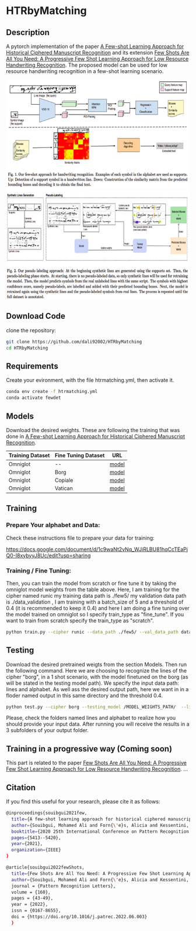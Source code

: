 # HTRbyMatching

## Description

A pytorch implementation of the paper [A Few-shot Learning Approach for Historical Ciphered Manuscript Recognition](https://arxiv.org/abs/2009.12577) and its extension [Few Shots Are All You Need: A Progressive Few Shot Learning Approach for Low Resource Handwriting Recognition](https://arxiv.org/abs/2107.10064). The proposed model can be used for low resource handwriting recognition in a few-shot learning scenario. 

<img src="./imgs/model.png"  alt="1" width = 1200px height = 300px >

<img src="./imgs/progressive.png"  alt="1" width = 1200px height = 300px >

## Download Code
clone the repository:
```bash
git clone https://github.com/dali92002/HTRbyMatching
cd HTRbyMatching
```
## Requirements

Create your evironment, with the file htrmatching.yml, then activate it. 
```bash
conda env create -f htrmatching.yml
conda activate fewdet
```
## Models

Download the desired weights. These are following the training that was done in [A Few-shot Learning Approach for Historical Ciphered Manuscript Recognition](https://arxiv.org/abs/2009.12577).


<table class="tg">
<thead>
  <tr>
    <th class="tg-c3ow">Training Dataset</th>
    <th class="tg-c3ow">Fine Tuning Dataset</th>
    <th class="tg-c3ow">URL</th>
  </tr>
</thead>
<tbody>
  <tr>
    <td class="tg-c3ow" >Omniglot</td>
    <td class="tg-c3ow">  -- </td>
    <td class="tg-c3ow"><a href="https://drive.google.com/file/d/1MmW-6n8M_u-bMZdMWGLidqfo1uhXlDQQ/view?usp=sharing" target="_blank" rel="noopener noreferrer">model</a></td>
  </tr>
  <tr>
    <td class="tg-c3ow" >Omniglot</td>
    <td class="tg-c3ow">  Borg </td>
    <td class="tg-c3ow"><a href="https://drive.google.com/file/d/15CvT46BDYkI8DdOkm44eiN6f9ecMM5Wh/view?usp=sharing" target="_blank" rel="noopener noreferrer">model</a></td>
  </tr>
    <tr>
    <td class="tg-c3ow" >Omniglot</td>
    <td class="tg-c3ow">  Copiale </td>
    <td class="tg-c3ow"><a href="https://drive.google.com/file/d/1U8-BobTzFIRHMahMKqRiqJFHNc96gUDb/view?usp=sharing" target="_blank" rel="noopener noreferrer">model</a></td>
  </tr>
    <tr>
    <td class="tg-c3ow" >Omniglot</td>
    <td class="tg-c3ow">  Vatican </td>
    <td class="tg-c3ow"><a href="https://drive.google.com/file/d/1qReohSO2pHE2kypMCbq850-dAZTDCv25/view?usp=sharing" target="_blank" rel="noopener noreferrer">model</a></td>
  </tr>
  
</tbody>
</table>

## Training 

### Prepare Your alphabet and Data:

Check these instructions file to prepare your data for training:

https://docs.google.com/document/d/1c9waNt2vNq_WJiRLBU81hqCcTEaPjQ0-I8xybyyJ8Uc/edit?usp=sharing

### Training / Fine Tuning:

Then, you can train the model from scratch or fine tune it by taking the omniglot model weights from the table above.
Here, I am training for the cipher named runic my training data path is ./few5/  my validation data path is ./data_validation , I am training with a batch_size of 5 and a threshold of 0.4 (it is recommended to keep it 0.4) and here I am doing a fine tuning over the model trained on omniglot so I specify train_type as "fine_tune". If you want to train from scratch specify the train_type as "scratch".

```bash
python train.py --cipher runic --data_path ./few5/ --val_data_path data_validation --batch_size 5 --shots 5 --alphabet alphabet --thresh 0.4 --train_type fine_tune
```

## Testing

Download the desired pretrained weigts from the section Models. Then run the following command. Here we are choosing to recognize the lines of the cipher "borg", in a 1 shot scenario, with the model finetuned on the borg (as will be stated in the testing model path). We specify the input data path: lines and alphabet. As well ass the desired output path, here we want in in a floder named output in this same directory and the threshold 0.4. 

```bash
python test.py --cipher borg --testing_model /MODEL_WEIGHTS_PATH/  --lines /LINES_PATH/ --alphabet ./ALPHABET_PATH/  --output ./OUTPUT_PATH/ --shots 1 --thresh 0.4
```

Please, check the folders named lines and alphabet to realize how you should provide your input data. After running you will receive the results in a 3 subfolders of your output folder.  

## Training in a progressive way (Coming soon)

This part is related to the paper [Few Shots Are All You Need: A Progressive Few Shot Learning Approach for Low Resource Handwriting Recognition](https://arxiv.org/abs/2107.10064). ... 

## Citation 
If you find this useful for your research, please cite it as follows:

```bash
@inproceedings{souibgui2021few,
  title={A few-shot learning approach for historical ciphered manuscript recognition},
  author={Souibgui, Mohamed Ali and Forn{\'e}s, Alicia and Kessentini, Yousri and Tudor, Crina},
  booktitle={2020 25th International Conference on Pattern Recognition (ICPR)},
  pages={5413--5420},
  year={2021},
  organization={IEEE}
}
```
```bash
@article{souibgui2022fewShots,
  title={Few Shots Are All You Need: A Progressive Few Shot Learning Approach for Low Resource Handwritten Text Recognition},
  author={Souibgui, Mohamed Ali and Forn{\'e}s, Alicia and Kessentini, Yousri and Megyesi, Be{\'a}ta},
  journal = {Pattern Recognition Letters},
  volume = {160},
  pages = {43-49},
  year = {2022},
  issn = {0167-8655},
  doi = {https://doi.org/10.1016/j.patrec.2022.06.003}
  }
```
